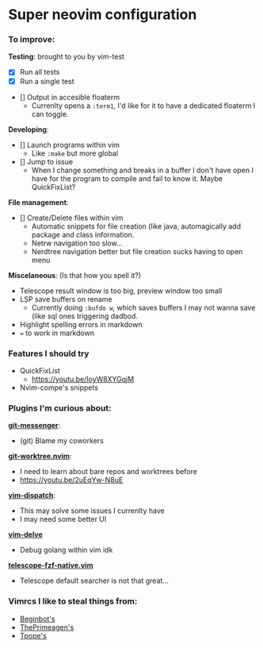 # Super neovim configuration

### To improve:

**Testing**: brought to you by vim-test

 - [x] Run all tests
 - [x] Run a single test
 - [] Output in accesible floaterm
    - Currenlty opens a `:term1`, I'd like for it to have a dedicated floaterm I
      can toggle.

**Developing**:

 - [] Launch programs within vim
    - Like `:make` but more global
 - [] Jump to issue
    - When I change something and breaks in a buffer I don't have open I have
      for the program to compile and fail to know it. Maybe QuickFixList?

**File management**:

 - [] Create/Delete files within vim
    - Automatic snippets for file creation (like java, automagically add package
      and class information.
    - Netrw navigation too slow...
    - Nerdtree navigation better but file creation sucks having to open menu

**Miscelaneous**: (Is that how you spell it?)
 - Telescope result window is too big, preview window too small
 - LSP save buffers on rename
    - Currently doing `:bufdo w`, which saves buffers I may not wanna save (like
      sql ones triggering dadbod.
 - Highlight spelling errors in markdown
 - `=` to work in markdown

### Features I should try

 - QuickFixList
    - <https://youtu.be/IoyW8XYGqjM>
 - Nvim-compe's snippets

### Plugins I'm curious about:

[**git-messenger**](https://github.com/rhysd/git-messenger.vim):
 - (git) Blame my coworkers

[**git-worktree.nvim**](https://github.com/ThePrimeagen/git-worktree.nvim):
 - I need to learn about bare repos and worktrees before
 - <https://youtu.be/2uEqYw-N8uE>

[**vim-dispatch**](https://github.com/tpope/vim-dispatch):
 - This may solve some issues I currenlty have
 - I may need some better UI

[**vim-delve**](https://github.com/sebdah/vim-delve)
 - Debug golang within vim idk

[**telescope-fzf-native.vim**](https://github.com/nvim-telescope/telescope-fzf-native.nvim)
 - Telescope default searcher is not that great...

### Vimrcs I like to steal things from:

 - [Beginbot's](https://github.com/davidbegin/beginfiles/tree/c72ef20f9c613528af9f7b34be8d03093ad0d873/nvim)
 - [ThePrimeagen's](https://github.com/awesome-streamers/awesome-streamerrc/tree/master/ThePrimeagen)
 - [Tpope's](https://github.com/tpope/tpope)

